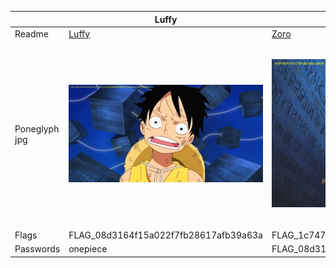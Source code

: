 |  | Luffy | Zoro | Usopp | Nami |
|---|---|---|---|---|
| Readme | [Luffy](./challenges/luffy/README.md) | [Zoro](./challenges/zoro/README.md) | [Usopp](./challenges/usopp/README.md) | [Nami](./challenges/nami/README.md) |
| Poneglyph jpg | ![alt](./challenges/luffy/poneglyph.jpeg) | ![alt](./challenges/zoro/poneglyph.jpeg) | ![alt](./challenges/usopp/poneglyph.jpeg) | ![alt](./challenges/nami/poneglyph.jpeg) |
| Flags | FLAG_08d3164f15a022f7fb28617afb39a63a | FLAG_1c7479a49573ee16e645c293c6b15dff | FLAG_32d066dfa71ff63c331604f937120fb7 | FLAG_f492daceb72658abde3a6b6f639502cf |
| Passwords | onepiece | FLAG_08d3164f15a022f7fb28617afb39a63a | FLAG_1c7479a49573ee16e645c293c6b15dff | FLAG_32d066dfa71ff63c331604f937120fb7 |
